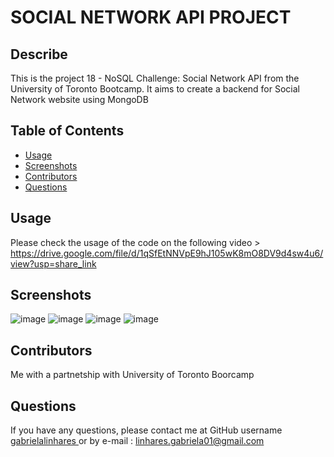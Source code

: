 # SOCIAL NETWORK API PROJECT 

  ## Describe
  This is the project 18 - NoSQL Challenge: Social Network API from the University of Toronto Bootcamp. It aims to create a backend for Social Network website using MongoDB

  ## Table of Contents
  * [Usage](#usage)
  * [Screenshots](#screenshots)
  * [Contributors](#contributors)
  * [Questions](#questions)
  
  
  ## Usage
Please check the usage of the code on the following video > https://drive.google.com/file/d/1qSfEtNNVpE9hJ105wK8mO8DV9d4sw4u6/view?usp=share_link
 
  ## Screenshots 
  ![image](https://user-images.githubusercontent.com/108497037/204998062-3aeff0d0-b126-483e-80dc-8fe55c1f47c7.png)
![image](https://user-images.githubusercontent.com/108497037/204998169-4081bb72-a1fe-49db-aadb-c94ea3725c17.png)
![image](https://user-images.githubusercontent.com/108497037/204998311-bfa5c87f-7a18-4936-b0bc-ea3f3efecca0.png)
![image](https://user-images.githubusercontent.com/108497037/204998703-e3c28d98-d091-402b-a252-03eb1669135b.png)





  
  ## Contributors
  Me with a partnetship with University of Toronto Boorcamp 
 
  
  ## Questions 
  If you have any questions, please contact me at GitHub username <a href="https://github.com/gabrielalinhares"> gabrielalinhares </a> or by e-mail :
  linhares.gabriela01@gmail.com
